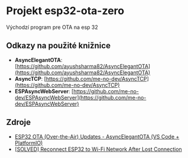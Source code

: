 # Projekt esp32-ota-zero

Východzí program pre OTA na esp 32

## Odkazy na použité knižnice

- **AsyncElegantOTA**: [https://github.com/ayushsharma82/AsyncElegantOTA](https://github.com/ayushsharma82/AsyncElegantOTA)
- **AsyncTCP**: [https://github.com/me-no-dev/AsyncTCP](https://github.com/me-no-dev/AsyncTCP)
- **ESPAsyncWebServer**: [https://github.com/me-no-dev/ESPAsyncWebServer](https://github.com/me-no-dev/ESPAsyncWebServer)

## Zdroje

- [ESP32 OTA (Over-the-Air) Updates - AsyncElegantOTA (VS Code + PlatformIO)](https://randomnerdtutorials.com/esp32-ota-over-the-air-vs-code/)
- [[SOLVED] Reconnect ESP32 to Wi-Fi Network After Lost Connection](https://randomnerdtutorials.com/solved-reconnect-esp32-to-wifi/)
